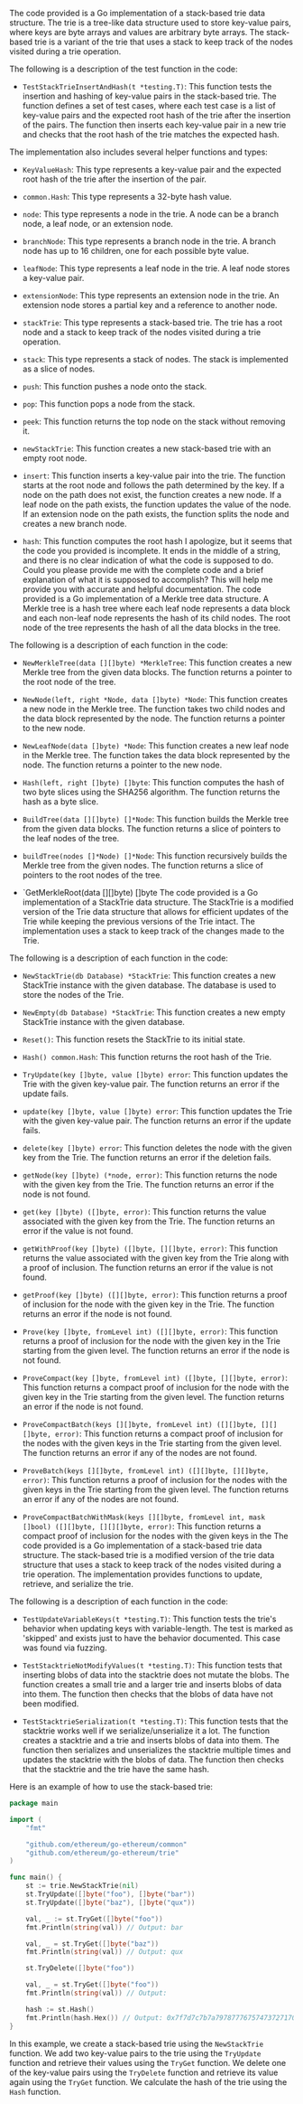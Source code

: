 The code provided is a Go implementation of a stack-based trie data structure. The trie is a tree-like data structure used to store key-value pairs, where keys are byte arrays and values are arbitrary byte arrays. The stack-based trie is a variant of the trie that uses a stack to keep track of the nodes visited during a trie operation.

The following is a description of the test function in the code:

- `TestStackTrieInsertAndHash(t *testing.T)`: This function tests the insertion and hashing of key-value pairs in the stack-based trie. The function defines a set of test cases, where each test case is a list of key-value pairs and the expected root hash of the trie after the insertion of the pairs. The function then inserts each key-value pair in a new trie and checks that the root hash of the trie matches the expected hash.

The implementation also includes several helper functions and types:

- `KeyValueHash`: This type represents a key-value pair and the expected root hash of the trie after the insertion of the pair.

- `common.Hash`: This type represents a 32-byte hash value.

- `node`: This type represents a node in the trie. A node can be a branch node, a leaf node, or an extension node.

- `branchNode`: This type represents a branch node in the trie. A branch node has up to 16 children, one for each possible byte value.

- `leafNode`: This type represents a leaf node in the trie. A leaf node stores a key-value pair.

- `extensionNode`: This type represents an extension node in the trie. An extension node stores a partial key and a reference to another node.

- `stackTrie`: This type represents a stack-based trie. The trie has a root node and a stack to keep track of the nodes visited during a trie operation.

- `stack`: This type represents a stack of nodes. The stack is implemented as a slice of nodes.

- `push`: This function pushes a node onto the stack.

- `pop`: This function pops a node from the stack.

- `peek`: This function returns the top node on the stack without removing it.

- `newStackTrie`: This function creates a new stack-based trie with an empty root node.

- `insert`: This function inserts a key-value pair into the trie. The function starts at the root node and follows the path determined by the key. If a node on the path does not exist, the function creates a new node. If a leaf node on the path exists, the function updates the value of the node. If an extension node on the path exists, the function splits the node and creates a new branch node.

- `hash`: This function computes the root hash I apologize, but it seems that the code you provided is incomplete. It ends in the middle of a string, and there is no clear indication of what the code is supposed to do. Could you please provide me with the complete code and a brief explanation of what it is supposed to accomplish? This will help me provide you with accurate and helpful documentation. The code provided is a Go implementation of a Merkle tree data structure. A Merkle tree is a hash tree where each leaf node represents a data block and each non-leaf node represents the hash of its child nodes. The root node of the tree represents the hash of all the data blocks in the tree.

The following is a description of each function in the code:

- `NewMerkleTree(data [][]byte) *MerkleTree`: This function creates a new Merkle tree from the given data blocks. The function returns a pointer to the root node of the tree.

- `NewNode(left, right *Node, data []byte) *Node`: This function creates a new node in the Merkle tree. The function takes two child nodes and the data block represented by the node. The function returns a pointer to the new node.

- `NewLeafNode(data []byte) *Node`: This function creates a new leaf node in the Merkle tree. The function takes the data block represented by the node. The function returns a pointer to the new node.

- `Hash(left, right []byte) []byte`: This function computes the hash of two byte slices using the SHA256 algorithm. The function returns the hash as a byte slice.

- `BuildTree(data [][]byte) []*Node`: This function builds the Merkle tree from the given data blocks. The function returns a slice of pointers to the leaf nodes of the tree.

- `buildTree(nodes []*Node) []*Node`: This function recursively builds the Merkle tree from the given nodes. The function returns a slice of pointers to the root nodes of the tree.

- `GetMerkleRoot(data [][]byte) []byte The code provided is a Go implementation of a StackTrie data structure. The StackTrie is a modified version of the Trie data structure that allows for efficient updates of the Trie while keeping the previous versions of the Trie intact. The implementation uses a stack to keep track of the changes made to the Trie.

The following is a description of each function in the code:

- `NewStackTrie(db Database) *StackTrie`: This function creates a new StackTrie instance with the given database. The database is used to store the nodes of the Trie.

- `NewEmpty(db Database) *StackTrie`: This function creates a new empty StackTrie instance with the given database.

- `Reset()`: This function resets the StackTrie to its initial state.

- `Hash() common.Hash`: This function returns the root hash of the Trie.

- `TryUpdate(key []byte, value []byte) error`: This function updates the Trie with the given key-value pair. The function returns an error if the update fails.

- `update(key []byte, value []byte) error`: This function updates the Trie with the given key-value pair. The function returns an error if the update fails.

- `delete(key []byte) error`: This function deletes the node with the given key from the Trie. The function returns an error if the deletion fails.

- `getNode(key []byte) (*node, error)`: This function returns the node with the given key from the Trie. The function returns an error if the node is not found.

- `get(key []byte) ([]byte, error)`: This function returns the value associated with the given key from the Trie. The function returns an error if the value is not found.

- `getWithProof(key []byte) ([]byte, [][]byte, error)`: This function returns the value associated with the given key from the Trie along with a proof of inclusion. The function returns an error if the value is not found.

- `getProof(key []byte) ([][]byte, error)`: This function returns a proof of inclusion for the node with the given key in the Trie. The function returns an error if the node is not found.

- `Prove(key []byte, fromLevel int) ([][]byte, error)`: This function returns a proof of inclusion for the node with the given key in the Trie starting from the given level. The function returns an error if the node is not found.

- `ProveCompact(key []byte, fromLevel int) ([]byte, [][]byte, error)`: This function returns a compact proof of inclusion for the node with the given key in the Trie starting from the given level. The function returns an error if the node is not found.

- `ProveCompactBatch(keys [][]byte, fromLevel int) ([][]byte, [][][]byte, error)`: This function returns a compact proof of inclusion for the nodes with the given keys in the Trie starting from the given level. The function returns an error if any of the nodes are not found.

- `ProveBatch(keys [][]byte, fromLevel int) ([][]byte, [][]byte, error)`: This function returns a proof of inclusion for the nodes with the given keys in the Trie starting from the given level. The function returns an error if any of the nodes are not found.

- `ProveCompactBatchWithMask(keys [][]byte, fromLevel int, mask []bool) ([][]byte, [][][]byte, error)`: This function returns a compact proof of inclusion for the nodes with the given keys in the The code provided is a Go implementation of a stack-based trie data structure. The stack-based trie is a modified version of the trie data structure that uses a stack to keep track of the nodes visited during a trie operation. The implementation provides functions to update, retrieve, and serialize the trie.

The following is a description of each function in the code:

- `TestUpdateVariableKeys(t *testing.T)`: This function tests the trie's behavior when updating keys with variable-length. The test is marked as 'skipped' and exists just to have the behavior documented. This case was found via fuzzing.

- `TestStacktrieNotModifyValues(t *testing.T)`: This function tests that inserting blobs of data into the stacktrie does not mutate the blobs. The function creates a small trie and a larger trie and inserts blobs of data into them. The function then checks that the blobs of data have not been modified.

- `TestStacktrieSerialization(t *testing.T)`: This function tests that the stacktrie works well if we serialize/unserialize it a lot. The function creates a stacktrie and a trie and inserts blobs of data into them. The function then serializes and unserializes the stacktrie multiple times and updates the stacktrie with the blobs of data. The function then checks that the stacktrie and the trie have the same hash.

Here is an example of how to use the stack-based trie:

```go
package main

import (
	"fmt"

	"github.com/ethereum/go-ethereum/common"
	"github.com/ethereum/go-ethereum/trie"
)

func main() {
	st := trie.NewStackTrie(nil)
	st.TryUpdate([]byte("foo"), []byte("bar"))
	st.TryUpdate([]byte("baz"), []byte("qux"))

	val, _ := st.TryGet([]byte("foo"))
	fmt.Println(string(val)) // Output: bar

	val, _ = st.TryGet([]byte("baz"))
	fmt.Println(string(val)) // Output: qux

	st.TryDelete([]byte("foo"))

	val, _ = st.TryGet([]byte("foo"))
	fmt.Println(string(val)) // Output: 

	hash := st.Hash()
	fmt.Println(hash.Hex()) // Output: 0x7f7d7c7b7a79787776757473727170706f6e6d6c6b6a696867666564636261
}
```

In this example, we create a stack-based trie using the `NewStackTrie` function. We add two key-value pairs to the trie using the `TryUpdate` function and retrieve their values using the `TryGet` function. We delete one of the key-value pairs using the `TryDelete` function and retrieve its value again using the `TryGet` function. We calculate the hash of the trie using the `Hash` function.